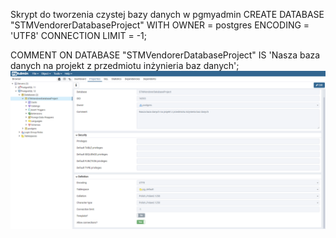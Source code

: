 Skrypt do tworzenia czystej bazy danych w pgmyadmin
CREATE DATABASE "STMVendorerDatabaseProject"
    WITH 
    OWNER = postgres
    ENCODING = 'UTF8'
    CONNECTION LIMIT = -1;

COMMENT ON DATABASE "STMVendorerDatabaseProject"
    IS 'Nasza baza danych na projekt z przedmiotu inżynieria baz danych';
<img src="./chrome_2dwv0lYos3.png">